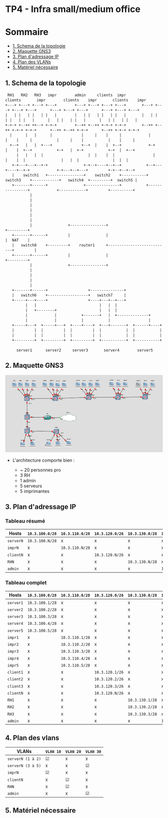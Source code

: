 # TP4 - Infra small/medium office

# Sommaire 

* [1. Schema de la topologie](#1-schema-de-la-topologie)
* [2. Maquette GNS3](#2-maquette-gns3)
* [3. Plan d'adressage IP](#3-plan-dadressage-ip)
* [4. Plan des VLANs](#4-plan-des-vlans)
* [5. Matériel nécessaire](#5-matériel-nécessaire)

## 1. Schema de la topologie

```
 RH1   RH2   RH3   impr        admin     clients  impr            clients       impr        clients    impr       clients    impr
+---+ +---+ +---+ +---+        +---+ +---+ +---+ +---+       +---+ +---+ +---+ +---+      +---+ +---+ +---+      +---+ +---+ +---+
|   | |   | |   | |   |        |   | |   | |   | |   |       |   | |   | |   | |   |      |   | |   | |   |      |   | |   | |   |
+-+-+ +--++ ++--+ +-+-+        +--++ +--++ +-+-+ +-+-+       +--++ +--++ +-+-+ +-+-+      +--++ +--++ +-+-+      +--++ +-+-+ +-+-+
  |      |   |      |             |     |    |     |            |     |    |     |           |     |    |           |    |     |
  +--+   |   |  +---+             +--+  |    |  +--+            +-+   |    |  +--+           +-+   |  +-+           +-+  |  +--+
     |   |   |  |                    |  |    |  |                 |   |    |  |                |   |  |               |  |  |
   +-+---+---+--+-+                +-+--+----+--+--+           +--+---+----+--+-+            +-+---+--+---+         +-+--+--+--+
   |    switch1   +----------------+    switch2    +-----------+     switch3    +------------+   switch4  +---------+  switch5 |
   +-------+------+                +---------------+           +----------------+            +------------+         +----------+
           |
           |
           |
           |
           |
           |
           |                +----------------+                           +---------+
   +-------+------+         |                |                           |  NAT    |
   |   switch8    +---------+    router1     +---------------------------+         |
   +-------+------+         |                |                           +---------+
           |                +----------------+
           |
           |
           |
           |
   +-------+------+                  +---------------+
   |   switch6    +------------------+   switch7     |
   +-----+---+----+                  +----+---+--+---+
         |   |                            |   |  |
         |   +--------+                   |   |  |
         |            |           +-------+   |  +--------------+
         |            |           |           |                 |
   +-----+---+  +-----+---+  +----+----+  +---+-------+  +------+----+
   |         |  |         |  |         |  |           |  |           |
   |         |  |         |  |         |  |           |  |           |
   +---------+  +---------+  +---------+  +-----------+  +-----------+

     server1      server2     server3       server4        server5

```

## 2. Maquette GNS3

![!alt text](/TP4/screens/screenGNS3.png)

* L'architecture comporte bien :

   * ~ 20 personnes pro
   * 3 RH
   * 1 admin
   * 5 serveurs
   * 5 imprimantes

## 3. Plan d'adressage IP

### Tableau résumé
Hosts | `10.3.100.0/28` |  `10.3.110.0/28` |  `10.3.120.0/26` | `10.3.130.0/28` | `10.3.140.0/29`
--- | --- | --- | --- | --- | ---
`serverN` | `10.3.100.N/28` | x | x | x | x
`imprN` | x | `10.3.110.N/28` | x | x | x
`clientN` | x | x | `10.3.120.N/26` | x | x
`RHN` | x | x | x | `10.3.130.N/28` | x
`admin` | x | x | x | x | `10.3.140.1/29`

### Tableau complet
Hosts | `10.3.100.0/28` |  `10.3.110.0/28` |  `10.3.120.0/26` | `10.3.130.0/28` | `10.3.140.0/29`
--- | --- | --- | --- | --- | ---
`server1` | `10.3.100.1/28` | x | x | x | x
`server2` | `10.3.100.2/28` | x | x | x | x
`server3` | `10.3.100.3/28` | x | x | x | x
`server4` | `10.3.100.4/28` | x | x | x | x
`server5` | `10.3.100.5/28` | x | x | x | x
`impr1` | x | `10.3.110.1/28` | x | x | x
`impr2` | x | `10.3.110.2/28` | x | x | x
`impr3` | x | `10.3.110.3/28` | x | x | x
`impr4` | x | `10.3.110.4/28` | x | x | x
`impr5` | x | `10.3.110.5/28` | x | x | x
`client1` | x | x | `10.3.120.1/26` | x | x
`client2` | x | x | `10.3.120.2/26` | x | x
`client3` | x | x | `10.3.120.3/26` | x | x
`clientN` | x | x | `10.3.120.N/26` | x | x
`RH1` | x | x | x | `10.3.130.1/28` | x
`RH2` | x | x | x | `10.3.130.2/28` | x
`RH3` | x | x | x | `10.3.130.3/28` | x
`admin` | x | x | x | x | `10.3.140.1/29`

## 4. Plan des vlans
 
VLANs | `VLAN 10` |  `VLAN 20` |  `VLAN 30`
--- | --- | --- | --- |
`serverN (1 à 2)` | ☑ | x | x |
`serverN (3 à 5)` | x | x | ☑ |
`imprN` | ☑ | x | x |
`clientN` | x | ☑ | x |
`RHN` | x | ☑ | x |
`admin` | x | x | ☑ |

## 5. Matériel nécessaire

